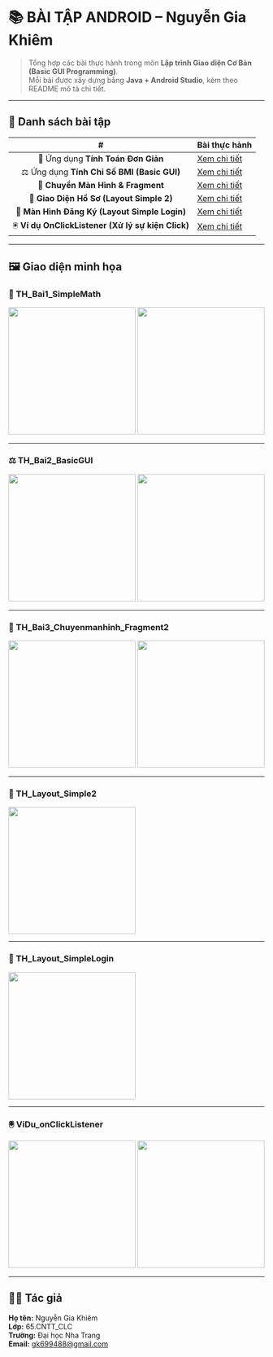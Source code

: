# 📚 BÀI TẬP ANDROID – Nguyễn Gia Khiêm

> Tổng hợp các bài thực hành trong môn **Lập trình Giao diện Cơ Bản (Basic GUI Programming)**.  
> Mỗi bài được xây dựng bằng **Java + Android Studio**, kèm theo README mô tả chi tiết.

---

## 🔗 Danh sách bài tập

| # | Bài thực hành |
|:-:|----------------|
🧮 Ứng dụng **Tính Toán Đơn Giản** | [Xem chi tiết](./TH_Bai1_SimpleMath/README.md) |
⚖️ Ứng dụng **Tính Chỉ Số BMI (Basic GUI)** | [Xem chi tiết](./TH_Bai2_BasicGUI/README.md) |
🔄 **Chuyển Màn Hình & Fragment** | [Xem chi tiết](./TH_Bai3_Chuyenmanhinh_Fragment2/README.md) |
👤 **Giao Diện Hồ Sơ (Layout Simple 2)** | [Xem chi tiết](./TH_Layout_Simple2/README.md) |
🔐 **Màn Hình Đăng Ký (Layout Simple Login)** | [Xem chi tiết](./TH_Layout_SimpleLogin/README.md) |
🖲️ **Ví dụ OnClickListener (Xử lý sự kiện Click)** | [Xem chi tiết](./ViDu_onClickListener/README.md) |

---

## 🖼️ Giao diện minh họa

### 🧮 TH_Bai1_SimpleMath  
<img src="./TH_Bai1_SimpleMath/Screenshot_20251015_074401.png" width="250"/>
<img src="./TH_Bai1_SimpleMath/Screenshot_20251015_074443.png" width="250"/>

---

### ⚖️ TH_Bai2_BasicGUI  
<img src="./TH_Bai2_BasicGUI_/Screenshot_20251022_001955.png" width="250"/>
<img src="./TH_Bai2_BasicGUI_/Screenshot_20251022_002042.png" width="250"/>

---

### 🔄 TH_Bai3_Chuyenmanhinh_Fragment2  
<img src="./TH_Bai3_Chuyenmanhinh_Fragment2/Screenshot_20251022_004521.png" width="250"/>
<img src="./TH_Bai3_Chuyenmanhinh_Fragment2/Screenshot_20251022_004716.png" width="250"/>

---

### 👤 TH_Layout_Simple2  
<img src="./TH_Layout_Simple2/Screenshot%202025-10-22%20010920.png" width="250"/>

---

### 🔐 TH_Layout_SimpleLogin  
<img src="./TH_Layout_SimpleLogin/Screenshot%202025-10-22%20010802.png" width="250"/>

---

### 🖲️ ViDu_onClickListener  
<img src="./ViDu_onClickListener/Screenshot_20251022_053002.png" width="250"/>
<img src="./ViDu_onClickListener/Screenshot_20251022_053017.png" width="250"/>

---

## 👨‍💻 Tác giả

**Họ tên:** Nguyễn Gia Khiêm  
**Lớp:** 65.CNTT_CLC  
**Trường:** Đại học Nha Trang  
**Email:** gk699488@gmail.com  
